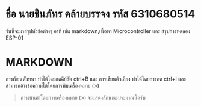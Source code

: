 # ชื่อ นายชินภัทร คล้ายบรรจง รหัส 6310680514 
วันนี้จะมาสรุปหัวข้อต่างๆ อาทิ เช่น markdown,เนื้อหา Microcontroller และ สรุปการทดลอง ESP-01

# MARKDOWN
การเขียนตัวหนา ทำได้โดยกดคีย์ลัด ctrl+B และ การเขียนตัวเอียง ทำได้โดยการกด ctrl+I และสามารถอ้างข้อความได้โดยการพิมเครื่องหมาย (>)
> การเน้นคำโดยการเครื่องหมาย (>) จะแสดงลักษณะประมาณนี้ครับ
